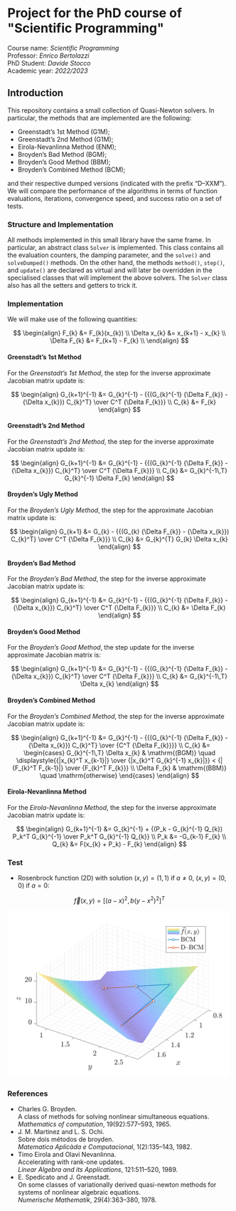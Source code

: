 # Project for the PhD course of "Scientific Programming"

Course name: *Scientific Programming* \
Professor: *Enrico Bertolazzi* \
PhD Student: *Davide Stocco* \
Academic year: *2022/2023*

## Introduction

This repository contains a small collection of Quasi-Newton solvers. In particular, the methods that are implemented are the following:

  - Greenstadt’s 1st Method (G1M);
  - Greenstadt’s 2nd Method (G1M);
  - Eirola-Nevanlinna Method (ENM);
  - Broyden’s Bad Method (BGM);
  - Broyden’s Good Method (BBM);
  - Broyden’s Combined Method (BCM);

and their respective dumped versions (indicated with the prefix “D–XXM”). We will compare the performance of the algorithms in terms of function evaluations, iterations, convergence speed, and success ratio on a set of tests.

### Structure and Implementation

All methods implemented in this small library have the same frame. In particular, an abstract class ``Solver`` is implemented. This class contains all the evaluation counters, the damping parameter, and the ``solve()`` and ``solveDumped()`` methods. On the other hand, the methods ``method()``, ``step()``, and ``update()`` are declared as virtual and will later be overridden in the specialised classes that will implement the above solvers. The ``Solver`` class also has all the setters and getters to trick it.

### Implementation

We will make use of the following quantities:

$$
\begin{align}
F_{k}        &= F_{k}(x_{k})    \\
\Delta x_{k} &= x_{k+1} - x_{k} \\
\Delta F_{k} &= F_{k+1} - F_{k} \\
\end{align}
$$

#### Greenstadt’s 1st Method

For the *Greenstadt’s 1st Method*, the step for the inverse approximate Jacobian matrix update is:

$$
\begin{align}
G_{k+1}^{-1} &= G_{k}^{-1} - {{(G_{k}^{-1} {\Delta F_{k}} - {\Delta x_{k}}) C_{k}^T} \over C^T {\Delta F_{k}}} \\
C_{k}        &= F_{k}
\end{align}
$$

#### Greenstadt’s 2nd Method

For the *Greenstadt’s 2nd Method*, the step for the inverse approximate Jacobian matrix update is:

$$
\begin{align}
G_{k+1}^{-1} &= G_{k}^{-1} - {{(G_{k}^{-1} {\Delta F_{k}} - {\Delta x_{k}}) C_{k}^T} \over C^T {\Delta F_{k}}} \\
C_{k}        &= G_{k}^{-1\,T} G_{k}^{-1} \Delta F_{k}
\end{align}
$$

#### Broyden’s Ugly Method

For the *Broyden’s Ugly Method*, the step for the approximate Jacobian matrix update is:

$$
\begin{align}
G_{k+1} &= G_{k} - {{(G_{k} {\Delta F_{k}} - {\Delta x_{k}}) C_{k}^T} \over C^T {\Delta F_{k}}} \\
C_{k}   &= G_{k}^{T} G_{k} \Delta x_{k}
\end{align}
$$

#### Broyden’s Bad Method

For the *Broyden’s Bad Method*, the step for the inverse approximate Jacobian matrix update is:

$$
\begin{align}
G_{k+1}^{-1} &= G_{k}^{-1} - {{(G_{k}^{-1} {\Delta F_{k}} - {\Delta x_{k}}) C_{k}^T} \over C^T {\Delta F_{k}}} \\
C_{k}        &= \Delta F_{k}
\end{align}
$$

#### Broyden’s Good Method

For the *Broyden’s Good Method*, the step update for the inverse approximate Jacobian matrix is:

$$
\begin{align}
G_{k+1}^{-1} &= G_{k}^{-1} - {{(G_{k}^{-1} {\Delta F_{k}} - {\Delta x_{k}}) C_{k}^T} \over C^T {\Delta F_{k}}} \\
C_{k}        &= G_{k}^{-1\,T} \Delta x_{k}
\end{align}
$$

#### Broyden’s Combined Method

For the *Broyden’s Combined Method*, the step for the inverse approximate Jacobian matrix update is:

$$
\begin{align}
G_{k+1}^{-1} &= G_{k}^{-1} - {{(G_{k}^{-1} {\Delta F_{k}} - {\Delta x_{k}}) C_{k}^T} \over {C^T {\Delta F_{k}}}} \\
C_{k} &=
\begin{cases}
G_{k}^{-1\,T} \Delta x_{k} & \mathrm{(BGM)} \quad \displaystyle{{|x_{k}^T x_{k-1}|} \over {|x_{k}^T G_{k}^{-1} x_{k}|}} < {|{F_{k}^T F_{k-1}|} \over {F_{k}^T F_{k}}} \\
\Delta F_{k}               & \mathrm{(BBM)} \quad \mathrm{otherwise}
\end{cases}
\end{align}
$$

#### Eirola-Nevanlinna Method

For the *Eirola-Nevanlinna Method*, the step for the inverse approximate Jacobian matrix update is:

$$
\begin{align}
G_{k+1}^{-1} &= G_{k}^{-1} + {(P_k - G_{k}^{-1} Q_{k}) P_k^T G_{k}^{-1} \over P_k^T G_{k}^{-1} Q_{k}} \\
P_k   &= -G_{k-1} F_{k} \\
Q_{k} &= F(x_{k} + P_k) - F_{k}
\end{align}
$$

### Test

  - Rosenbrock function (2D) with solution $(x,y) = (1,1)$ if $a \neq 0$, $(x,y) = (0,0)$ if $a = 0$:

  $$
  \vec{f}(x,y) = [(a-x)^2, b(y-x^2)^2]^T
  $$

  <img src="https://github.com/StoccoDavide/ScientificProgramming/blob/main/Example.png" width="500">

### References

  - Charles G. Broyden. \
    A class of methods for solving nonlinear simultaneous equations. \
    *Mathematics of computation*, 19(92):577–593, 1965.
  - J. M. Martinez and L. S. Ochi. \
    Sobre dois métodos de broyden. \
    *Matematica Aplicàda e Computacional*, 1(2):135–143, 1982.
  - Timo Eirola and Olavi Nevanlinna. \
    Accelerating with rank-one updates. \
    *Linear Algebra and its Applications*, 121:511–520, 1989.
  - E. Spedicato and J. Greenstadt. \
    On some classes of variationally derived quasi-newton methods for systems of nonlinear algebraic equations. \
    *Numerische Mathematik*, 29(4):363–380, 1978.
